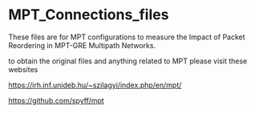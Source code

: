 # MPT_Connections_files
These files are for MPT configurations to measure the Impact of Packet Reordering in MPT-GRE Multipath Networks.

to obtain the original files and anything related to MPT 
please visit these websites

https://irh.inf.unideb.hu/~szilagyi/index.php/en/mpt/

https://github.com/spyff/mpt
